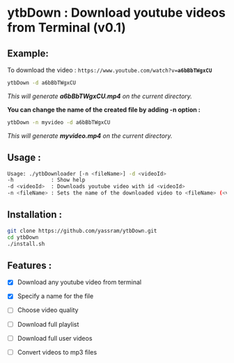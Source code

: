 # ytbDown : Download youtube videos from Terminal (v0.1)

## Example:
To download the video : `https://www.youtube.com/watch?v=`**`a6bBbTWgxCU`**
```bash
ytbDown -d a6bBbTWgxCU
```
*This will generate **a6bBbTWgxCU.mp4** on the current directory.*

**You can change the name of the created file by adding -n option :**
```bash
ytbDown -n myvideo -d a6bBbTWgxCU
```
*This will generate **myvideo.mp4** on the current directory.*


## Usage :

```bash
Usage: ./ytbDownloader [-n <fileName>] -d <videoId>
-h            : Show help
-d <videoId>  : Downloads youtube video with id <videoId>
-n <fileName> : Sets the name of the downloaded video to <fileName> (<videoID> is default name)
```
## Installation : 

```bash
git clone https://github.com/yassram/ytbDown.git
cd ytbDown
./install.sh
```

## Features :
* [x] Download any youtube video from terminal
* [x] Specify a name for the file
* [ ] Choose video quality
* [ ] Download full playlist
* [ ] Download full user videos
* [ ] Convert videos to mp3 files

